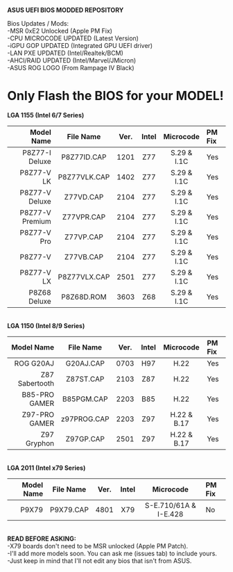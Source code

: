 <b>ASUS UEFI BIOS MODDED REPOSITORY</b>

Bios Updates / Mods:<br />
-MSR 0xE2 Unlocked (Apple PM Fix)<br />
-CPU MICROCODE UPDATED (Latest Version)<br />
-iGPU GOP UPDATED (Integrated GPU UEFI driver)<br />
-LAN PXE UPDATED (Intel/Realtek/BCM)<br />
-AHCI/RAID UPDATED (Intel/Marvel/JMicron)<br />
-ASUS ROG LOGO (From Rampage IV Black)<br />

Only Flash the BIOS for your MODEL!
==================================

<b>LGA 1155 (Intel 6/7 Series)</b>

Model Name     | File Name  | Ver. | Intel | Microcode | PM Fix
--------------:|:----------:|:----:|:-----:|:---------:|:-------
P8Z77-I Deluxe | P8Z77ID.CAP  | 1201 | Z77 | S.29 & I.1C | Yes
P8Z77-V LK | P8Z77VLK.CAP  | 1402 | Z77 | S.29 & I.1C | Yes
P8Z77-V Deluxe | Z77VD.CAP  | 2104 | Z77 | S.29 & I.1C | Yes
P8Z77-V Premium | Z77VPR.CAP  | 2104 | Z77 | S.29 & I.1C | Yes
P8Z77-V Pro | Z77VP.CAP  | 2104 | Z77 | S.29 & I.1C | Yes
P8Z77-V | Z77VB.CAP  | 2104 | Z77 | S.29 & I.1C | Yes
P8Z77-V LX | P8Z77VLX.CAP  | 2501 | Z77 | S.29 & I.1C | Yes
P8Z68 Deluxe | P8Z68D.ROM  | 3603 | Z68 | S.29 & I.1C | Yes

<br />
<b>LGA 1150 (Intel 8/9 Series)</b>

Model Name     | File Name  | Ver. | Intel | Microcode | PM Fix
--------------:|:----------:|:----:|:-----:|:---------:|:-------
ROG G20AJ | G20AJ.CAP  | 0703 | H97 | H.22 | Yes
Z87 Sabertooth | Z87ST.CAP  | 2103 | Z87 | H.22 | Yes
B85-PRO GAMER | B85PGM.CAP | 2203 | B85 | H.22 | Yes
Z97-PRO GAMER | z97PROG.CAP | 2203 | Z97 | H.22 & B.17 | Yes
Z97 Gryphon | Z97GP.CAP | 2501 | Z97 | H.22 & B.17 | Yes

<br />
<b>LGA 2011 (Intel x79 Series)</b>

Model Name     | File Name  | Ver. | Intel | Microcode | PM Fix
--------------:|:----------:|:----:|:-----:|:---------:|:-------
P9X79 | P9X79.CAP | 4801 | X79 | S-E.710/61A & I-E.428 | No

<br />
<b>READ BEFORE ASKING:</b> <br />
-X79 boards don't need to be MSR unlocked (Apple PM Patch).<br />
-I'll add more models soon. You can ask me (issues tab) to include yours.<br />
-Just keep in mind that I'll not edit any bios that isn't from ASUS.